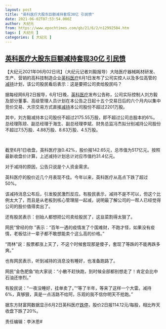 ```yaml
---
layout: post
title: "英科医疗大股东巨额减持套现30亿 引民愤"
date: 2021-06-02T07:53:54.000Z
author: 大纪元
from: https://www.epochtimes.com/gb/21/6/2/n12992504.htm
tags: [ 大纪元 ]
categories: [ 大纪元 ]
---
```

<!--1622620434000-->
[英科医疗大股东巨额减持套现30亿 引民愤](https://www.epochtimes.com/gb/21/6/2/n12992504.htm)
------

<div>
<p>【大纪元2021年06月02日讯】（大纪元记者刘毅报导）大陆医疗器械耗材研发、生产、营销的高科技制造企业<a href="https://www.epochtimes.com/gb/tag/%E8%8B%B1%E7%A7%91%E5%8C%BB%E7%96%97.html">英科医疗</a>6月1日发布了公司实控人以及多位高管的<a href="https://www.epochtimes.com/gb/tag/%E5%87%8F%E6%8C%81.html">减持</a>计划，该公司股民看后表示：这是要把公司卖给股民吗？</p><p>据每经网6月2日报导，6月1日晚，<a href="https://www.epochtimes.com/gb/tag/%E8%8B%B1%E7%A7%91%E5%8C%BB%E7%96%97.html">英科医疗</a>发布公告称，公司实际控制人刘方毅及部分董事、高级管理人员计划在本公告之日起十五个交易日后的六个月内以集中竞价交易、大宗交易方式直接<a href="https://www.epochtimes.com/gb/tag/%E5%87%8F%E6%8C%81.html">减持</a>本公司股份不超过2201万股。</p><p>其中，刘方毅减持本公司股份不超过2175.55万股，即不超过公司总股本的6%。总经理陈琼、副总经理于海生、副总经理李斌、财务总监冯杰拟分别减持公司股份不超过7.5万股、4.88万股、8.63万股、4.5万股。</p><p>&nbsp;</p><p>截至6月1日收盘，英科医疗涨0.42%，股价报142.65元，总市值为517亿元。按照最新收盘价计算，上述减持计划总计对应市值约31.4亿元。</p><p>对于减持的原因，公告只说是个人资金需求。</p><p>英科医疗的股价近几个月表现不佳。今年以来，英科医疗从高点下跌了超过50%。</p><p>该减持消息公布后，引发股民激烈反应。有股民表示，减持不是不可以，但这个比例太大了，而且是从老板到核心管理层一起减，说明最了解公司的一帮人已经觉得公司的股价值得卖出了。</p><p>还有股民表示：创始人都想把公司卖给股民了，这韭菜割得太狠了。</p><p>网民“曾经的你 ”表示：“百年一遇的疫情发了个国难财，不跑才怪，如果没有疫情，老板估计一辈子都不敢想能卖个这么高的价格。”</p><p>“雨林”说：股票都涨上天了，不这个时候套现那是傻子，套现了等跌的不能再跌多爽。”</p><p>也有网民表示，听到减持的消息没有睡好，也准备跑路了。</p><p>网民“金色肥鱼“劝大家说：“小散不赶快跑，到时候全部都别想走了！肯定会比中石油还惨烈。”</p><p>有股民说：“一夜没睡好，挂单卖了。”“等了半年，等来了这样一个大雷。减持6%，真够狠，真是一点活路不给阿，乐观的我不信你明天不抢跑。”</p><p>据东方财富网数据显示6月2日英科医疗<a href="https://www.epochtimes.com/gb/tag/%E8%B7%8C%E5%81%9C.html">跌停</a>，股价2日报114.12元/每股，相比昨天收盘下跌了20%。</p><p>责任编辑：李沐恩#</p>
</div>
